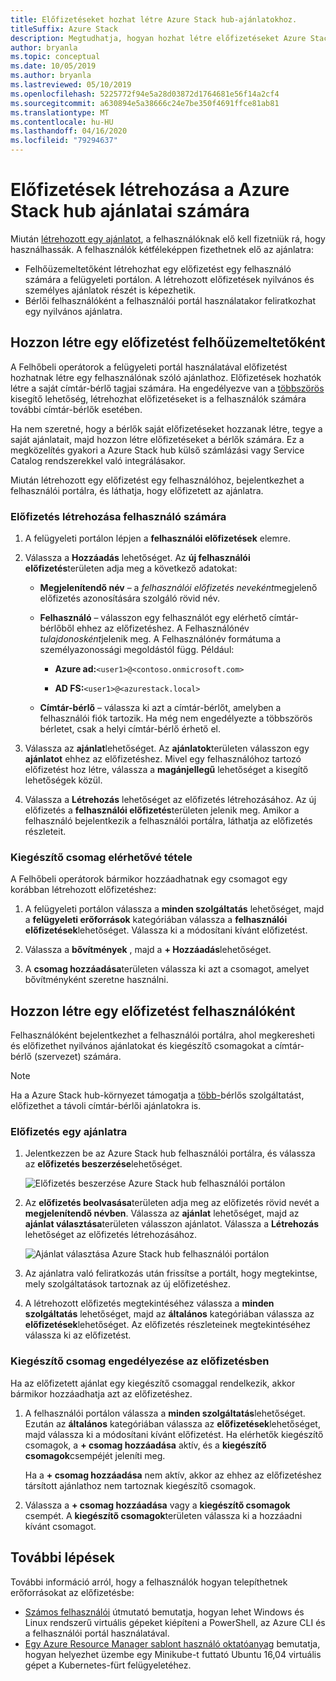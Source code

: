 ```yaml
---
title: Előfizetéseket hozhat létre Azure Stack hub-ajánlatokhoz.
titleSuffix: Azure Stack
description: Megtudhatja, hogyan hozhat létre előfizetéseket Azure Stack hub-ajánlatokhoz.
author: bryanla
ms.topic: conceptual
ms.date: 10/05/2019
ms.author: bryanla
ms.lastreviewed: 05/10/2019
ms.openlocfilehash: 5225772f94e5a28d03872d1764681e56f14a2cf4
ms.sourcegitcommit: a630894e5a38666c24e7be350f4691ffce81ab81
ms.translationtype: MT
ms.contentlocale: hu-HU
ms.lasthandoff: 04/16/2020
ms.locfileid: "79294637"
---
```

# <a name="create-subscriptions-to-offers-in-azure-stack-hub"></a>Előfizetések létrehozása a Azure Stack hub ajánlatai számára

Miután [létrehozott egy ajánlatot](azure-stack-create-offer.md), a felhasználóknak elő kell fizetniük rá, hogy használhassák. A felhasználók kétféleképpen fizethetnek elő az ajánlatra:

- Felhőüzemeltetőként létrehozhat egy előfizetést egy felhasználó számára a felügyeleti portálon. A létrehozott előfizetések nyilvános és személyes ajánlatok részét is képezhetik.
- Bérlői felhasználóként a felhasználói portál használatakor feliratkozhat egy nyilvános ajánlatra.  

## <a name="create-a-subscription-as-a-cloud-operator"></a>Hozzon létre egy előfizetést felhőüzemeltetőként

A Felhőbeli operátorok a felügyeleti portál használatával előfizetést hozhatnak létre egy felhasználónak szóló ajánlathoz. Előfizetések hozhatók létre a saját címtár-bérlő tagjai számára. Ha engedélyezve van a [többszörös](azure-stack-enable-multitenancy.md) kisegítő lehetőség, létrehozhat előfizetéseket is a felhasználók számára további címtár-bérlők esetében.

Ha nem szeretné, hogy a bérlők saját előfizetéseket hozzanak létre, tegye a saját ajánlatait, majd hozzon létre előfizetéseket a bérlők számára. Ez a megközelítés gyakori a Azure Stack hub külső számlázási vagy Service Catalog rendszerekkel való integrálásakor.

Miután létrehozott egy előfizetést egy felhasználóhoz, bejelentkezhet a felhasználói portálra, és láthatja, hogy előfizetett az ajánlatra.  

### <a name="to-create-a-subscription-for-a-user"></a>Előfizetés létrehozása felhasználó számára

1. A felügyeleti portálon lépjen a **felhasználói előfizetések** elemre.
2. Válassza a **Hozzáadás** lehetőséget. Az **új felhasználói előfizetés**területen adja meg a következő adatokat:  

   - **Megjelenítendő név** – a *felhasználói előfizetés neveként*megjelenő előfizetés azonosítására szolgáló rövid név.
   - **Felhasználó** – válasszon egy felhasználót egy elérhető címtár-bérlőből ehhez az előfizetéshez. A Felhasználónév *tulajdonosként*jelenik meg.  A Felhasználónév formátuma a személyazonossági megoldástól függ. Például:

     - **Azure ad:**`<user1>@<contoso.onmicrosoft.com>`

     - **AD FS:**`<user1>@<azurestack.local>`

   - **Címtár-bérlő** – válassza ki azt a címtár-bérlőt, amelyben a felhasználói fiók tartozik. Ha még nem engedélyezte a többszörös bérletet, csak a helyi címtár-bérlő érhető el.

3. Válassza az **ajánlat**lehetőséget. Az **ajánlatok**területen válasszon egy **ajánlatot** ehhez az előfizetéshez. Mivel egy felhasználóhoz tartozó előfizetést hoz létre, válassza a **magánjellegű** lehetőséget a kisegítő lehetőségek közül.

4. Válassza a **Létrehozás** lehetőséget az előfizetés létrehozásához. Az új előfizetés a **felhasználói előfizetés**területen jelenik meg. Amikor a felhasználó bejelentkezik a felhasználói portálra, láthatja az előfizetés részleteit.

### <a name="to-make-an-add-on-plan-available"></a>Kiegészítő csomag elérhetővé tétele

A Felhőbeli operátorok bármikor hozzáadhatnak egy csomagot egy korábban létrehozott előfizetéshez:

1. A felügyeleti portálon válassza a **minden szolgáltatás** lehetőséget, majd a **felügyeleti erőforrások** kategóriában válassza a **felhasználói előfizetések**lehetőséget. Válassza ki a módosítani kívánt előfizetést.

2. Válassza a **bővítmények** , majd a **+ Hozzáadás**lehetőséget.  

3. A **csomag hozzáadása**területen válassza ki azt a csomagot, amelyet bővítményként szeretne használni.

## <a name="create-a-subscription-as-a-user"></a>Hozzon létre egy előfizetést felhasználóként

Felhasználóként bejelentkezhet a felhasználói portálra, ahol megkeresheti és előfizethet nyilvános ajánlatokat és kiegészítő csomagokat a címtár-bérlő (szervezet) számára.

>[!NOTE]
>Ha a Azure Stack hub-környezet támogatja a [több-](azure-stack-enable-multitenancy.md)bérlős szolgáltatást, előfizethet a távoli címtár-bérlői ajánlatokra is.

### <a name="to-subscribe-to-an-offer"></a>Előfizetés egy ajánlatra

1. Jelentkezzen be az Azure Stack hub felhasználói portálra, és válassza az **előfizetés beszerzése**lehetőséget.

   ![Előfizetés beszerzése Azure Stack hub felhasználói portálon](media/azure-stack-subscribe-plan-provision-vm/image01.png)
  
2. Az **előfizetés beolvasása**területen adja meg az előfizetés rövid nevét a **megjelenítendő névben**. Válassza az **ajánlat** lehetőséget, majd az **ajánlat választása**területen válasszon ajánlatot. Válassza a **Létrehozás** lehetőséget az előfizetés létrehozásához.

   ![Ajánlat választása Azure Stack hub felhasználói portálon](media/azure-stack-subscribe-plan-provision-vm/image02.png)
  
3. Az ajánlatra való feliratkozás után frissítse a portált, hogy megtekintse, mely szolgáltatások tartoznak az új előfizetéshez.

4. A létrehozott előfizetés megtekintéséhez válassza a **minden szolgáltatás** lehetőséget, majd az **általános** kategóriában válassza az **előfizetések**lehetőséget. Az előfizetés részleteinek megtekintéséhez válassza ki az előfizetést.  

### <a name="to-enable-an-add-on-plan-in-your-subscription"></a>Kiegészítő csomag engedélyezése az előfizetésben

Ha az előfizetett ajánlat egy kiegészítő csomaggal rendelkezik, akkor bármikor hozzáadhatja azt az előfizetéshez.  

1. A felhasználói portálon válassza a **minden szolgáltatás**lehetőséget. Ezután az **általános** kategóriában válassza az **előfizetések**lehetőséget, majd válassza ki a módosítani kívánt előfizetést. Ha elérhetők kiegészítő csomagok, a **+ csomag hozzáadása** aktív, és a **kiegészítő csomagok**csempéjét jeleníti meg.

   Ha a **+ csomag hozzáadása** nem aktív, akkor az ehhez az előfizetéshez társított ajánlathoz nem tartoznak kiegészítő csomagok.

1. Válassza a **+ csomag hozzáadása** vagy a **kiegészítő csomagok** csempét. A **kiegészítő csomagok**területen válassza ki a hozzáadni kívánt csomagot.

## <a name="next-steps"></a>További lépések

További információ arról, hogy a felhasználók hogyan telepíthetnek erőforrásokat az előfizetésbe:

- [Számos felhasználói](../user/azure-stack-quick-windows-portal.md) útmutató bemutatja, hogyan lehet Windows és Linux rendszerű virtuális gépeket kiépíteni a PowerShell, az Azure CLI és a felhasználói portál használatával.
- [Egy Azure Resource Manager sablont használó oktatóanyag](../user/azure-stack-create-vm-template.md) bemutatja, hogyan helyezhet üzembe egy Minikube-t futtató Ubuntu 16,04 virtuális gépet a Kubernetes-fürt felügyeletéhez.
